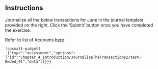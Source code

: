 ## Instructions

Journalize all the below transactions for June in the journal template provided on the right. Click the ‘Submit’ button once you have completed the exercise. 

Refer to list of Accounts [here](0 "-Cash&#013;- Common Stock&#013;- Miscellaneous Expense&#013;- Supplies Expense&#013;- Accounts Payable&#013;- Fees Earned&#013;- Accounts Receivable&#013;- Salary Expense&#013;- Truck Expense&#013;- Cash Dividends")


```
[cosmatt-widget]
 {"type":"assessment","options":{"id":"Chapter_4_Introduction/JournalizeTheTransactions2/test-Emded_01","data":{}}} 
```
